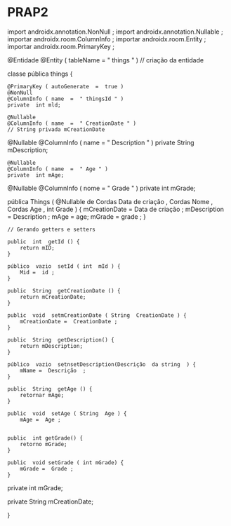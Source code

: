 # PRAP2

import  androidx.annotation.NonNull ;
import  androidx.annotation.Nullable ;
importar  androidx.room.ColumnInfo ;
importar  androidx.room.Entity ;
importar  androidx.room.PrimaryKey ;

@Entidade
@Entity ( tableName  =  " things " ) // criação da entidade

 classe  pública things {
	
	@PrimaryKey ( autoGenerate  =  true )
	@NonNull
	@ColumnInfo ( name  =  " thingsId " )
	private  int mld;

	@Nullable
	@ColumnInfo ( name  =  " CreationDate " )
	// String privada mCreationDate

@Nullable
	@ColumnInfo ( name  =  " Description " )
	private  String mDescription;
	
	@Nullable
	@ColumnInfo ( name  =  " Age " )
	private  int mAge;

@Nullable
	@ColumnInfo ( nome  =  " Grade " )
	private  int mGrade;
	
pública  Things ( @Nullable  de Cordas  Data de criação , Cordas  Nome , Cordas  Age , int  Grade ) {
mCreationDate =  Data de criação ;
mDescription =  Description ;
mAge = age;
mGrade =  grade ;
	}

	// Gerando getters e setters
	
	public  int  getId () {
		return mID;
	}

	público  vazio  setId ( int  mId ) {
		Mid =  id ;
	}

	public  String  getCreationDate () {
		return mCreationDate;
	}

	public  void  setmCreationDate ( String  CreationDate ) {
		mCreationDate =  CreationDate ;
	}

	public  String  getDescription() {
		return mDescription;
	}

	público  vazio  setnsetDescription(Descrição  da string  ) {
		mName =  Descrição  ;
	}

	public  String  getAge () {
		retornar mAge;
	}

	public  void  setAge ( String  Age ) {
		mAge =  Age ;
	

	public  int getGrade() {
		retorno mGrade;
	}

	public  void setGrade ( int mGrade) {
		mGrade =  Grade ;
	} 
	
private  int mGrade; 

private  String mCreationDate;

}
